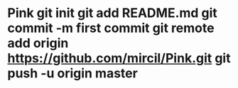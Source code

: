 # Pink git init git add README.md git commit -m first commit git remote add origin https://github.com/mircil/Pink.git git push -u origin master
